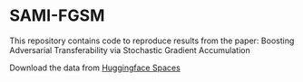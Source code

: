 # SAMI-FGSM
This repository contains code to reproduce results from the paper:  Boosting Adversarial Transferability via Stochastic Gradient Accumulation

Download the data from [Huggingface Spaces](https://huggingface.co/datasets/Trustworthy-AI-Group/TransferAttack/blob/main/data.zip) 
